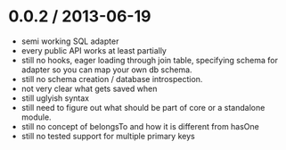 
0.0.2 / 2013-06-19 
==================

 * semi working SQL adapter
 * every public API works at least partially
 * still no hooks, eager loading through join table, 
   specifying schema for adapter so you can map your own db schema.
 * still no schema creation / database introspection. 
 * not very clear what gets saved when
 * still uglyish syntax
 * still need to figure out what should be part of core
   or a standalone module.
 * still no concept of belongsTo and how it is different from hasOne
 * still no tested support for multiple primary keys
